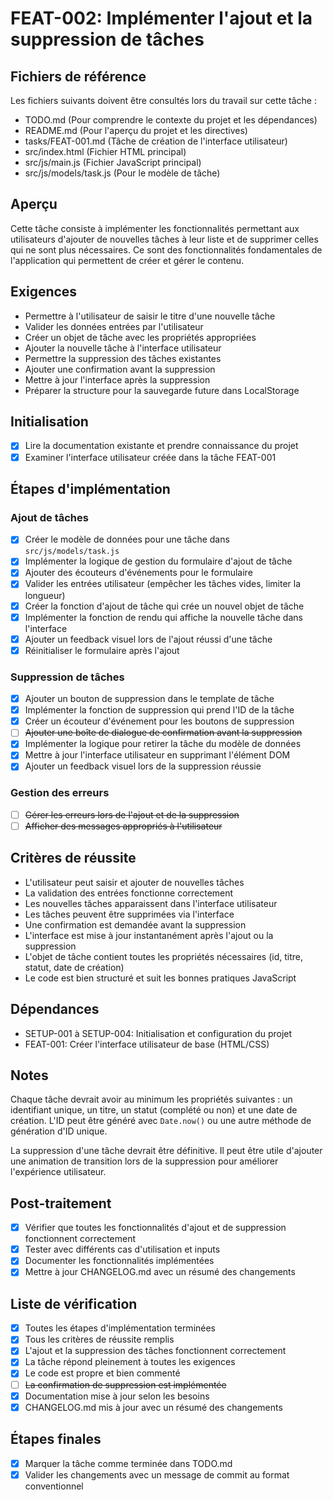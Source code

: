 # FEAT-002: Implémenter l'ajout et la suppression de tâches

## Fichiers de référence
Les fichiers suivants doivent être consultés lors du travail sur cette tâche :
- TODO.md (Pour comprendre le contexte du projet et les dépendances)
- README.md (Pour l'aperçu du projet et les directives)
- tasks/FEAT-001.md (Tâche de création de l'interface utilisateur)
- src/index.html (Fichier HTML principal)
- src/js/main.js (Fichier JavaScript principal)
- src/js/models/task.js (Pour le modèle de tâche)

## Aperçu
Cette tâche consiste à implémenter les fonctionnalités permettant aux utilisateurs d'ajouter de nouvelles tâches à leur liste et de supprimer celles qui ne sont plus nécessaires. Ce sont des fonctionnalités fondamentales de l'application qui permettent de créer et gérer le contenu.

## Exigences
- Permettre à l'utilisateur de saisir le titre d'une nouvelle tâche
- Valider les données entrées par l'utilisateur
- Créer un objet de tâche avec les propriétés appropriées
- Ajouter la nouvelle tâche à l'interface utilisateur
- Permettre la suppression des tâches existantes
- Ajouter une confirmation avant la suppression
- Mettre à jour l'interface après la suppression
- Préparer la structure pour la sauvegarde future dans LocalStorage

## Initialisation
- [x] Lire la documentation existante et prendre connaissance du projet
- [x] Examiner l'interface utilisateur créée dans la tâche FEAT-001

## Étapes d'implémentation
### Ajout de tâches
- [x] Créer le modèle de données pour une tâche dans `src/js/models/task.js`
- [x] Implémenter la logique de gestion du formulaire d'ajout de tâche
- [x] Ajouter des écouteurs d'événements pour le formulaire
- [x] Valider les entrées utilisateur (empêcher les tâches vides, limiter la longueur)
- [x] Créer la fonction d'ajout de tâche qui crée un nouvel objet de tâche
- [x] Implémenter la fonction de rendu qui affiche la nouvelle tâche dans l'interface
- [x] Ajouter un feedback visuel lors de l'ajout réussi d'une tâche
- [x] Réinitialiser le formulaire après l'ajout

### Suppression de tâches
- [x] Ajouter un bouton de suppression dans le template de tâche
- [x] Implémenter la fonction de suppression qui prend l'ID de la tâche
- [x] Créer un écouteur d'événement pour les boutons de suppression
- [ ] ~~Ajouter une boîte de dialogue de confirmation avant la suppression~~
- [x] Implémenter la logique pour retirer la tâche du modèle de données
- [x] Mettre à jour l'interface utilisateur en supprimant l'élément DOM
- [x] Ajouter un feedback visuel lors de la suppression réussie

### Gestion des erreurs
- [ ] ~~Gérer les erreurs lors de l'ajout et de la suppression~~
- [ ] ~~Afficher des messages appropriés à l'utilisateur~~

## Critères de réussite
- L'utilisateur peut saisir et ajouter de nouvelles tâches
- La validation des entrées fonctionne correctement
- Les nouvelles tâches apparaissent dans l'interface utilisateur
- Les tâches peuvent être supprimées via l'interface
- Une confirmation est demandée avant la suppression
- L'interface est mise à jour instantanément après l'ajout ou la suppression
- L'objet de tâche contient toutes les propriétés nécessaires (id, titre, statut, date de création)
- Le code est bien structuré et suit les bonnes pratiques JavaScript

## Dépendances
- SETUP-001 à SETUP-004: Initialisation et configuration du projet
- FEAT-001: Créer l'interface utilisateur de base (HTML/CSS)

## Notes
Chaque tâche devrait avoir au minimum les propriétés suivantes : un identifiant unique, un titre, un statut (complété ou non) et une date de création. L'ID peut être généré avec `Date.now()` ou une autre méthode de génération d'ID unique.

La suppression d'une tâche devrait être définitive. Il peut être utile d'ajouter une animation de transition lors de la suppression pour améliorer l'expérience utilisateur.

## Post-traitement
- [x] Vérifier que toutes les fonctionnalités d'ajout et de suppression fonctionnent correctement
- [x] Tester avec différents cas d'utilisation et inputs
- [x] Documenter les fonctionnalités implémentées
- [x] Mettre à jour CHANGELOG.md avec un résumé des changements

## Liste de vérification
- [x] Toutes les étapes d'implémentation terminées
- [x] Tous les critères de réussite remplis
- [x] L'ajout et la suppression des tâches fonctionnent correctement
- [x] La tâche répond pleinement à toutes les exigences
- [x] Le code est propre et bien commenté
- [ ] ~~La confirmation de suppression est implémentée~~
- [x] Documentation mise à jour selon les besoins
- [x] CHANGELOG.md mis à jour avec un résumé des changements

## Étapes finales
- [x] Marquer la tâche comme terminée dans TODO.md
- [x] Valider les changements avec un message de commit au format conventionnel 
